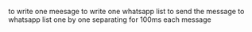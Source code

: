 to write one meesage
to write one whatsapp list
to send the message to whatsapp list one by one separating for 100ms each message
